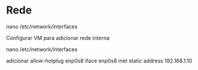 # Rede

nano /etc/network/interfaces  
  
Configurar VM para adicionar rede interna  
  
nano /etc/network/interfaces  

adicionar
allow-hotplug enp0s8
iface enp0s8 inet static
        address 192.168.1.10

